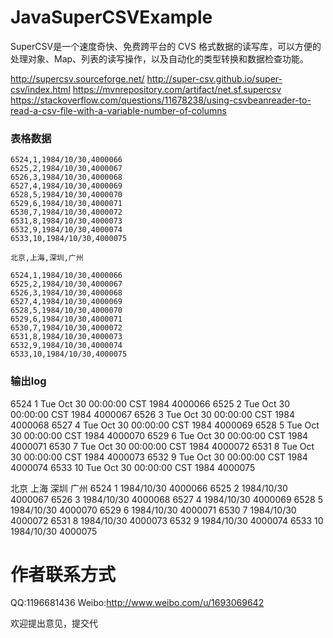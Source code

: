 

JavaSuperCSVExample
===================

SuperCSV是一个速度奇快、免费跨平台的 CVS 格式数据的读写库，可以方便的处理对象、Map、列表的读写操作，以及自动化的类型转换和数据检查功能。

http://supercsv.sourceforge.net/
http://super-csv.github.io/super-csv/index.html
https://mvnrepository.com/artifact/net.sf.supercsv
https://stackoverflow.com/questions/11678238/using-csvbeanreader-to-read-a-csv-file-with-a-variable-number-of-columns

### 表格数据

```
6524,1,1984/10/30,4000066
6525,2,1984/10/30,4000067
6526,3,1984/10/30,4000068
6527,4,1984/10/30,4000069
6528,5,1984/10/30,4000070
6529,6,1984/10/30,4000071
6530,7,1984/10/30,4000072
6531,8,1984/10/30,4000073
6532,9,1984/10/30,4000074
6533,10,1984/10/30,4000075
```

```
北京,上海,深圳,广州

6524,1,1984/10/30,4000066
6525,2,1984/10/30,4000067
6526,3,1984/10/30,4000068
6527,4,1984/10/30,4000069
6528,5,1984/10/30,4000070
6529,6,1984/10/30,4000071
6530,7,1984/10/30,4000072
6531,8,1984/10/30,4000073
6532,9,1984/10/30,4000074
6533,10,1984/10/30,4000075
```

### 输出log
6524	1	Tue Oct 30 00:00:00 CST 1984	4000066
6525	2	Tue Oct 30 00:00:00 CST 1984	4000067
6526	3	Tue Oct 30 00:00:00 CST 1984	4000068
6527	4	Tue Oct 30 00:00:00 CST 1984	4000069
6528	5	Tue Oct 30 00:00:00 CST 1984	4000070
6529	6	Tue Oct 30 00:00:00 CST 1984	4000071
6530	7	Tue Oct 30 00:00:00 CST 1984	4000072
6531	8	Tue Oct 30 00:00:00 CST 1984	4000073
6532	9	Tue Oct 30 00:00:00 CST 1984	4000074
6533	10	Tue Oct 30 00:00:00 CST 1984	4000075

北京	上海	深圳	广州
6524	1	1984/10/30	4000066
6525	2	1984/10/30	4000067
6526	3	1984/10/30	4000068
6527	4	1984/10/30	4000069
6528	5	1984/10/30	4000070
6529	6	1984/10/30	4000071
6530	7	1984/10/30	4000072
6531	8	1984/10/30	4000073
6532	9	1984/10/30	4000074
6533	10	1984/10/30	4000075


# 作者联系方式
  QQ:1196681436
  Weibo:http://www.weibo.com/u/1693069642

欢迎提出意见，提交代